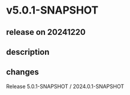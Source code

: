# v5.0.1-SNAPSHOT

## release on 20241220

## description

## changes

Release 5.0.1-SNAPSHOT / 2024.0.1-SNAPSHOT


